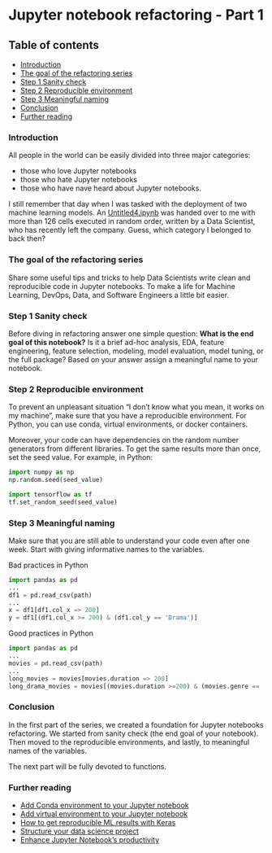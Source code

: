 # Jupyter notebook refactoring - Part 1 

## Table of contents 

* [Introduction](#introduction)
* [The goal of the refactoring series](#the-goal-of-the-refactoring-series)
* [Step 1 Sanity check](#step-1-sanity-check)
* [Step 2 Reproducible environment](#step-2-reproducible-environment)
* [Step 3 Meaningful naming](#step-3-meaningful-naming)
* [Conclusion](#conclusion)
* [Further reading](#further-reading)

### Introduction 

All people in the world can be easily divided into three major categories:

* those who love Jupyter notebooks
* those who hate Jupyter notebooks
* those who have nave heard about Jupyter notebooks.

I still remember that day when I was tasked with the deployment of two machine learning models. An [Untitled4.ipynb](https://twitter.com/vboykis/status/931212461436538881?s=20) was handed over to me with more than 126 cells executed in random order, written by a Data Scientist, who has recently left the company. Guess, which category I belonged to back then?

### The goal of the refactoring series 

Share some useful tips and tricks to help Data Scientists write clean and reproducible code in Jupyter notebooks. To make a life for Machine Learning, DevOps, Data, and Software Engineers a little bit easier.

### Step 1 Sanity check 

Before diving in refactoring answer one simple question: **What is the end goal of this notebook?** Is it a brief ad-hoc analysis, EDA, feature engineering, feature selection, modeling, model evaluation, model tuning, or the full package? Based on your answer assign a meaningful name to your notebook.

### Step 2 Reproducible environment 

To prevent an unpleasant situation “I don’t know what you mean, it works on my machine”, make sure that you have a reproducible environment. For Python, you can use conda, virtual environments, or docker containers.

Moreover, your code can have dependencies on the random number generators from different libraries. To get the same results more than once, set the seed value. For example, in Python:

```python
import numpy as np
np.random.seed(seed_value)

import tensorflow as tf
tf.set_random_seed(seed_value)
```

### Step 3 Meaningful naming 

Make sure that you are still able to understand your code even after one week. Start with giving informative names to the variables.

Bad practices in Python

```python
import pandas as pd
...
df1 = pd.read_csv(path)
...
x = df1[df1.col_x => 200]
y = df1[(df1.col_x >= 200) & (df1.col_y == 'Drama')]
```

Good practices in Python

```python
import pandas as pd
...
movies = pd.read_csv(path)
...
long_movies = movies[movies.duration => 200]
long_drama_movies = movies[(movies.duration >=200) & (movies.genre == 'Drama')]
```

### Conclusion 

In the first part of the series, we created a foundation for Jupyter notebooks refactoring. We started from sanity check (the end goal of your notebook). Then moved to the reproducible environments, and lastly, to meaningful names of the variables.

The next part will be fully devoted to functions.

### Further reading 

* [Add Conda environment to your Jupyter notebook](https://medium.com/@nrk25693/how-to-add-your-conda-environment-to-your-jupyter-notebook-in-just-4-s*teps-abeab8b8d084)
* [Add virtual environment to your Jupyter notebook](https://anbasile.github.io/posts/2017-06-25-jupyter-venv/)
* [How to get reproducible ML results with Keras](https://machinelearningmastery.com/reproducible-results-neural-networks-keras/)
* [Structure your data science project](http://drivendata.github.io/cookiecutter-data-science/)
* [Enhance Jupyter Notebook’s productivity](https://towardsdatascience.com/bringing-the-best-out-of-jupyter-notebooks-for-data-science-f0871519ca29)